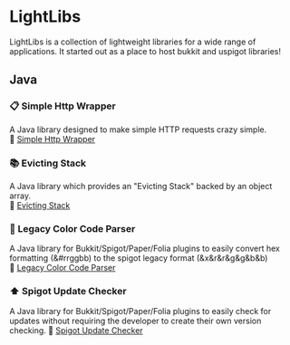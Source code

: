 # LightLibs
LightLibs is a collection of lightweight libraries for a wide range of applications. It started out as a place to host bukkit and uspigot libraries!

## Java
### 📋 Simple Http Wrapper
A Java library designed to make simple HTTP requests crazy simple.  
🔗 [Simple Http Wrapper](https://github.com/lightlibs/simplehttpwrapper)

### 📚 Evicting Stack
A Java library which provides an "Evicting Stack" backed by an object array.  
🔗 [Evicting Stack](https://github.com/lightlibs/EvictingStack)

### 🎨 Legacy Color Code Parser
A Java library for Bukkit/Spigot/Paper/Folia plugins to easily convert hex formatting (&#rrggbb) to the spigot legacy format (&x&r&r&g&g&b&b)  
🔗 [Legacy Color Code Parser](https://github.com/lightlibs/LegacyColorCodeParser)

### ⬆️ Spigot Update Checker
A Java library for Bukkit/Spigot/Paper/Folia plugins to easily check for updates without requiring the developer to create their own version checking.
🔗 [Spigot Update Checker](https://github.com/lightlibs/SpigotUpdateChecker)
